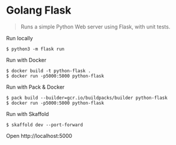 # Golang Flask

> Runs a simple Python Web server using Flask, with unit tests.

Run locally

```shellsession
$ python3 -m flask run
```

Run with Docker

```shellsession
$ docker build -t python-flask .
$ docker run -p5000:5000 python-flask
```

Run with Pack & Docker

```shellsession
$ pack build --builder=gcr.io/buildpacks/builder python-flask
$ docker run -p5000:5000 python-flask
```

Run with Skaffold

```shellsession
$ skaffold dev --port-forward
```

Open http://localhost:5000

